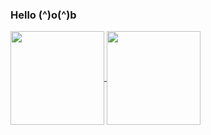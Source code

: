 ### Hello (^)o(^)b

<a href="https://github.com/iambocchi">
  <img height=150 align="center" src="https://github-readme-stats.vercel.app/api?username=iambocchi&hide=prs&show_icons=true&theme=radical" />
</a>

<a href="https://github.com/iambocchi">
  <img height=150 align="center" src="https://github-readme-stats.vercel.app/api/top-langs?username=iambocchi&layout=compact&langs_count=8&card_width=320prs&show_icons=true&theme=radical" />
</a>
